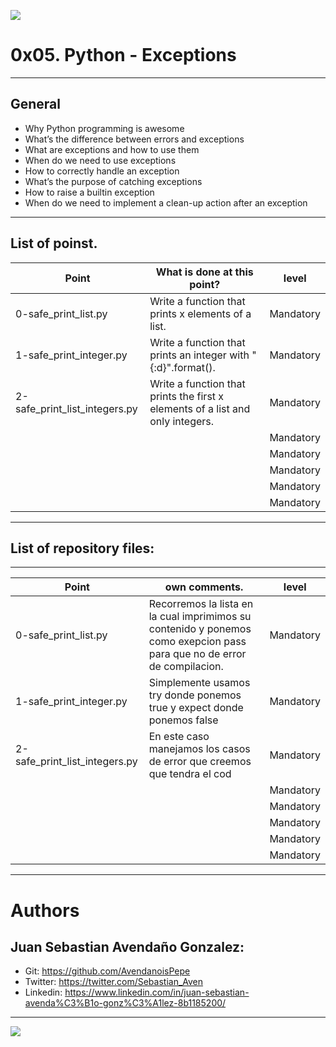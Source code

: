 ![](https://res.cloudinary.com/practicaldev/image/fetch/s--JjLMNggV--/c_imagga_scale,f_auto,fl_progressive,h_420,q_auto,w_1000/https://dev-to-uploads.s3.amazonaws.com/i/ghzlcv0gkpzitutuohd3.png)

# 0x05. Python - Exceptions

------------

## General
- Why Python programming is awesome
- What’s the difference between errors and exceptions
- What are exceptions and how to use them
- When do we need to use exceptions
- How to correctly handle an exception
- What’s the purpose of catching exceptions
- How to raise a builtin exception
- When do we need to implement a clean-up action after an exception

------------

## List of poinst.

|  Point | What is done at this point? | level |
| ------------ | ------------ | ------------ |
| 0-safe_print_list.py | Write a function that prints x elements of a list. | Mandatory |
| 1-safe_print_integer.py  | Write a function that prints an integer with "{:d}".format(). | Mandatory |
| 2-safe_print_list_integers.py | Write a function that prints the first x elements of a list and only integers. | Mandatory |
|  |  | Mandatory |
|  |  | Mandatory |
|  |  | Mandatory |
|  |  | Mandatory |
|  |  | Mandatory |

------------

## List of repository files:

------------

|  Point | own comments.  | level |
| ------------ | ------------ | ------------ |
| 0-safe_print_list.py | Recorremos la lista en la cual imprimimos su contenido y ponemos como exepcion pass para que no de error de compilacion. | Mandatory |
| 1-safe_print_integer.py | Simplemente usamos try donde ponemos true y expect donde ponemos false | Mandatory |
| 2-safe_print_list_integers.py | En este caso manejamos los casos de error que creemos que tendra el cod | Mandatory |
|  |  | Mandatory |
|  |  | Mandatory |
|  |  | Mandatory |
|  |  | Mandatory |
|  |  | Mandatory |

------------

# Authors


## Juan Sebastian Avendaño Gonzalez:
- Git: https://github.com/AvendanoisPepe
- Twitter: https://twitter.com/Sebastian_Aven
- Linkedin: https://www.linkedin.com/in/juan-sebastian-avenda%C3%B1o-gonz%C3%A1lez-8b1185200/
------------


![](https://scontent.fbog4-2.fna.fbcdn.net/v/t39.30808-6/269979152_3079620875635955_1447984171838636696_n.jpg?_nc_cat=108&_nc_rgb565=1&ccb=1-5&_nc_sid=730e14&_nc_ohc=CAiQW7lFwA0AX_Bsj0u&_nc_ht=scontent.fbog4-2.fna&oh=00_AT8SINudsczyjmtt5FufG1BFt-3EYn7XiEQ3t3Cx8dgc9Q&oe=61E4D79E)